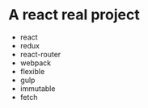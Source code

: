 # A react real project
 - react
 - redux
 - react-router
 - webpack
 - flexible
 - gulp
 - immutable
 - fetch
